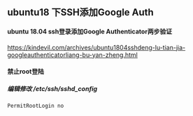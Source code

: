 
## ubuntu18 下SSH添加Google Auth

#### ubuntu 18.04 ssh登录添加Google Authenticator两步验证
https://kindevil.com/archives/ubuntu1804sshdeng-lu-tian-jia-googleauthenticatorliang-bu-yan-zheng.html


#### 禁止root登陆
##### 编辑修改 /etc/ssh/sshd_config
```
PermitRootLogin no
```
